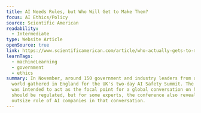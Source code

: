 ```yaml
---
title: AI Needs Rules, but Who Will Get to Make Them?
focus: AI Ethics/Policy
source: Scientific American
readability:
  - Intermediate
type: Website Article
openSource: true
link: https://www.scientificamerican.com/article/who-actually-gets-to-make-the-rules-about-ai/
learnTags:
  - machineLearning
  - government
  - ethics
summary: In November, around 150 government and industry leaders from around the
  world gathered in England for the UK's two-day AI Safety Summit. The summit
  was intended to act as the focal point for a global conversation on how AI
  should be regulated, but for some experts, the conference also revealed the
  outsize role of AI companies in that conversation.
---
```

